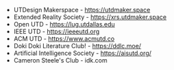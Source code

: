 - UTDesign Makerspace - https://utdmaker.space
- Extended Reality Society - https://xrs.utdmaker.space
- Open UTD - https://lug.utdallas.edu
- IEEE UTD - https://ieeeutd.org
- ACM UTD - https://www.acmutd.co
- Doki Doki Literature Club! - https://ddlc.moe/
- Artificial Intelligence Society - https://aisutd.org/
- Cameron Steele's Club - idk.com
